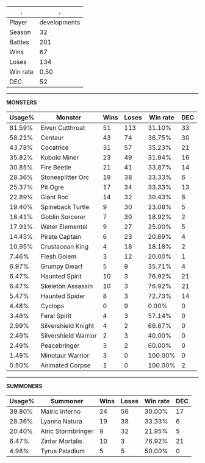 .|.
|-|-
Player|developments
Season|32
Battles|201
Wins|67
Loses|134
Win rate|0.50
DEC|52

---
**MONSTERS**

Usage%|Monster|Wins|Loses|Win rate|DEC|
-|-|-|-|-|-|
81.59%|Elven Cutthroat|51|113|31.10%|33|
58.21%|Centaur|43|74|36.75%|30|
43.78%|Cocatrice|31|57|35.23%|21|
35.82%|Kobold Miner|23|49|31.94%|16|
30.85%|Fire Beetle|21|41|33.87%|14|
28.36%|Stonesplitter Orc|19|38|33.33%|6|
25.37%|Pit Ogre|17|34|33.33%|13|
22.89%|Giant Roc|14|32|30.43%|8|
19.40%|Spineback Turtle|9|30|23.08%|5|
18.41%|Goblin Sorcerer|7|30|18.92%|2|
17.91%|Water Elemental|9|27|25.00%|5|
14.43%|Pirate Captain|6|23|20.69%|4|
10.95%|Crustacean King|4|18|18.18%|2|
7.46%|Flesh Golem|3|12|20.00%|1|
6.97%|Grumpy Dwarf|5|9|35.71%|4|
6.47%|Haunted Spirit|10|3|76.92%|21|
6.47%|Skeleton Assassin|10|3|76.92%|21|
5.47%|Haunted Spider|8|3|72.73%|14|
4.48%|Cyclops|0|9|0.00%|0|
3.48%|Feral Spirit|4|3|57.14%|0|
2.99%|Silvershield Knight|4|2|66.67%|0|
2.49%|Silvershield Warrior|2|3|40.00%|0|
2.49%|Peacebringer|3|2|60.00%|0|
1.49%|Minotaur Warrior|3|0|100.00%|0|
0.50%|Animated Corpse|1|0|100.00%|2|

---
**SUMMONERS**

Usage%|Summoner|Wins|Loses|Win rate|DEC|
-|-|-|-|-|-|
39.80%|Malric Inferno|24|56|30.00%|17|
28.36%|Lyanna Natura|19|38|33.33%|6|
20.40%|Alric Stormbringer|9|32|21.95%|5|
6.47%|Zintar Mortalis|10|3|76.92%|21|
4.98%|Tyrus Paladium|5|5|50.00%|0|
